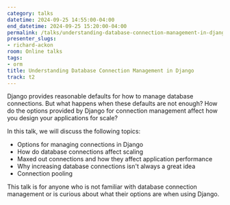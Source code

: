 ```yaml
---
category: talks
datetime: 2024-09-25 14:55:00-04:00
end_datetime: 2024-09-25 15:20:00-04:00
permalink: /talks/understanding-database-connection-management-in-django/
presenter_slugs:
- richard-ackon
room: Online talks
tags:
- orm
title: Understanding Database Connection Management in Django
track: t2
---
```


Django provides reasonable defaults for how to manage database connections. But what happens when these defaults are not enough? How do the options provided by Django for connection management affect how you design your applications for scale? 

In this talk, we will discuss the following topics:
- Options for managing connections in Django
- How do database connections affect scaling
- Maxed out connections and how they affect application performance
- Why increasing database connections isn't always a great idea
- Connection pooling

This talk is for anyone who is not familiar with database connection management or is curious about what their options are when using Django.